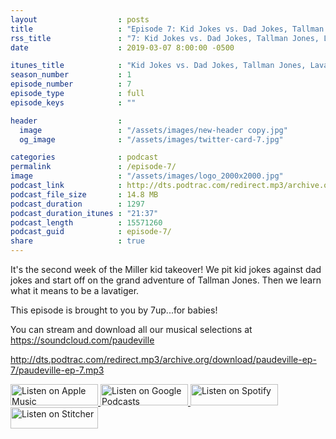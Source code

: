 ```yaml
---
layout                  : posts
title                   : "Episode 7: Kid Jokes vs. Dad Jokes, Tallman Jones, Lavatiger"
rss_title               : "7: Kid Jokes vs. Dad Jokes, Tallman Jones, Lavatiger"
date                    : 2019-03-07 8:00:00 -0500

itunes_title			: "Kid Jokes vs. Dad Jokes, Tallman Jones, Lavatiger"
season_number			: 1
episode_number			: 7
episode_type			: full
episode_keys			: ""

header                  : 
  image                 : "/assets/images/new-header copy.jpg"
  og_image              : "/assets/images/twitter-card-7.jpg"

categories              : podcast
permalink               : /episode-7/
image                   : "/assets/images/logo_2000x2000.jpg"
podcast_link            : http://dts.podtrac.com/redirect.mp3/archive.org/download/paudeville-ep-7/paudeville-ep-7.mp3
podcast_file_size       : 14.8 MB
podcast_duration        : 1297
podcast_duration_itunes : "21:37"
podcast_length          : 15571260
podcast_guid            : episode-7/
share                   : true
---
```

It's the second week of the Miller kid takeover! We pit kid jokes against dad jokes and start off on the grand adventure of Tallman Jones. Then we learn what it means to be a lavatiger.

This episode is brought to you by 7up...for babies!

You can stream and download all our musical selections at <a href="https://soundcloud.com/paudeville">https://soundcloud.com/paudeville</a>

http://dts.podtrac.com/redirect.mp3/archive.org/download/paudeville-ep-7/paudeville-ep-7.mp3

<a href="https://itunes.apple.com/us/podcast/paudeville/id1450915591">
	<img src='{{ site.url }}{{ site.baseurl }}/assets/images/US_UK_Apple_Podcasts_Listen_Badge_RGB_140x34.png' width='140px' height='34' alt='Listen on Apple Music'/>
</a>
<a href="https://play.google.com/music/m/Igre2ostm2ltqiq4sabzzrl5jcy?t=Paudeville">
	<img src='{{ site.url }}{{ site.baseurl }}/assets/images/google_podcasts_badge_140x34.png' width='140px' height='34' alt='Listen on Google Podcasts'/>
</a>
<a href="https://open.spotify.com/show/4q5RNUUtU4XFqsymP7dcTw">
	<img src='{{ site.url }}{{ site.baseurl }}/assets/images/Spotify_Listen_Badge_RGB_140x34.png' width='140px' height='34' alt='Listen on Spotify'/>
</a>
<a href="https://www.stitcher.com/s?fid=363388&refid=stpr">
	<img src='{{ site.url }}{{ site.baseurl }}/assets/images/Stitcher_Listen_Badge_Color_Dark_BG_140x34.png' width='140px' height='34' alt='Listen on Stitcher'/>
</a>
